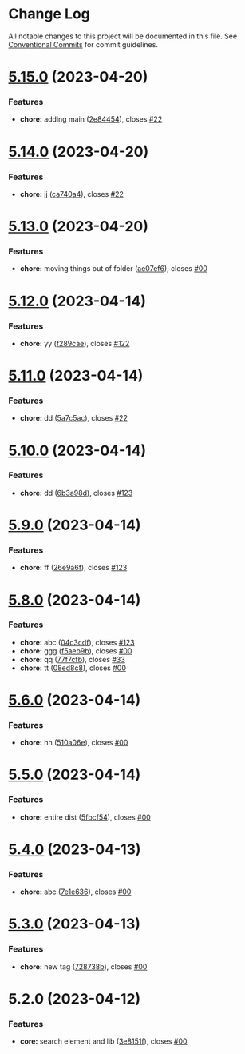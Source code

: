 # Change Log

All notable changes to this project will be documented in this file.
See [Conventional Commits](https://conventionalcommits.org) for commit guidelines.

# [5.15.0](https://github.com/sourcefuse/loopback4-microservice-catalog/compare/search-element-dont-use@5.14.0...search-element-dont-use@5.15.0) (2023-04-20)


### Features

* **chore:** adding main ([2e84454](https://github.com/sourcefuse/loopback4-microservice-catalog/commit/2e8445410ba5e7da2419c3c71989b712c00d1491)), closes [#22](https://github.com/sourcefuse/loopback4-microservice-catalog/issues/22)





# [5.14.0](https://github.com/sourcefuse/loopback4-microservice-catalog/compare/search-element-dont-use@5.13.0...search-element-dont-use@5.14.0) (2023-04-20)


### Features

* **chore:** jj ([ca740a4](https://github.com/sourcefuse/loopback4-microservice-catalog/commit/ca740a4fdba1d5aef90b90cd1dbf21d71ea1097d)), closes [#22](https://github.com/sourcefuse/loopback4-microservice-catalog/issues/22)





# [5.13.0](https://github.com/sourcefuse/loopback4-microservice-catalog/compare/search-element-dont-use@5.12.0...search-element-dont-use@5.13.0) (2023-04-20)


### Features

* **chore:** moving things out of folder ([ae07ef6](https://github.com/sourcefuse/loopback4-microservice-catalog/commit/ae07ef68a7de59a35c577c12d92066f6df8aa15e)), closes [#00](https://github.com/sourcefuse/loopback4-microservice-catalog/issues/00)





# [5.12.0](https://github.com/sourcefuse/loopback4-microservice-catalog/compare/search-element-dont-use@5.11.0...search-element-dont-use@5.12.0) (2023-04-14)


### Features

* **chore:** yy ([f289cae](https://github.com/sourcefuse/loopback4-microservice-catalog/commit/f289caec6adb642a3d200a94b5a24aff9f3a7b27)), closes [#122](https://github.com/sourcefuse/loopback4-microservice-catalog/issues/122)





# [5.11.0](https://github.com/sourcefuse/loopback4-microservice-catalog/compare/search-element-dont-use@5.10.0...search-element-dont-use@5.11.0) (2023-04-14)


### Features

* **chore:** dd ([5a7c5ac](https://github.com/sourcefuse/loopback4-microservice-catalog/commit/5a7c5acc1e7dd48abb33fc2fbadba10388f10999)), closes [#22](https://github.com/sourcefuse/loopback4-microservice-catalog/issues/22)





# [5.10.0](https://github.com/sourcefuse/loopback4-microservice-catalog/compare/search-element-dont-use@5.9.0...search-element-dont-use@5.10.0) (2023-04-14)


### Features

* **chore:** dd ([6b3a98d](https://github.com/sourcefuse/loopback4-microservice-catalog/commit/6b3a98d2274383d6530685481c56f43cdc8a24ca)), closes [#123](https://github.com/sourcefuse/loopback4-microservice-catalog/issues/123)





# [5.9.0](https://github.com/sourcefuse/loopback4-microservice-catalog/compare/search-element-dont-use@5.8.0...search-element-dont-use@5.9.0) (2023-04-14)


### Features

* **chore:** ff ([26e9a6f](https://github.com/sourcefuse/loopback4-microservice-catalog/commit/26e9a6f652f44e3f5f2bf46d541b9170d9a8ebda)), closes [#123](https://github.com/sourcefuse/loopback4-microservice-catalog/issues/123)





# [5.8.0](https://github.com/sourcefuse/loopback4-microservice-catalog/compare/search-element-dont-use@5.6.0...search-element-dont-use@5.8.0) (2023-04-14)


### Features

* **chore:** abc ([04c3cdf](https://github.com/sourcefuse/loopback4-microservice-catalog/commit/04c3cdfc2ab470a7cbaa2b1d2a7abe357146ce1e)), closes [#123](https://github.com/sourcefuse/loopback4-microservice-catalog/issues/123)
* **chore:** ggg ([f5aeb9b](https://github.com/sourcefuse/loopback4-microservice-catalog/commit/f5aeb9b5d174f5750abe1861d22b22aeab9a9c15)), closes [#00](https://github.com/sourcefuse/loopback4-microservice-catalog/issues/00)
* **chore:** qq ([77f7cfb](https://github.com/sourcefuse/loopback4-microservice-catalog/commit/77f7cfb930877ba7807ac82d035d4f5ffe96107d)), closes [#33](https://github.com/sourcefuse/loopback4-microservice-catalog/issues/33)
* **chore:** tt ([08ed8c8](https://github.com/sourcefuse/loopback4-microservice-catalog/commit/08ed8c8a1e95e28fac1392ef9c05a749fb3c99d7)), closes [#00](https://github.com/sourcefuse/loopback4-microservice-catalog/issues/00)





# [5.6.0](https://github.com/sourcefuse/loopback4-microservice-catalog/compare/search-element-dont-use@5.5.0...search-element-dont-use@5.6.0) (2023-04-14)


### Features

* **chore:** hh ([510a06e](https://github.com/sourcefuse/loopback4-microservice-catalog/commit/510a06e82cc5007e6f6b02522b42e0fd8bf0bff4)), closes [#00](https://github.com/sourcefuse/loopback4-microservice-catalog/issues/00)





# [5.5.0](https://github.com/sourcefuse/loopback4-microservice-catalog/compare/search-element-dont-use@5.4.0...search-element-dont-use@5.5.0) (2023-04-14)


### Features

* **chore:** entire dist ([5fbcf54](https://github.com/sourcefuse/loopback4-microservice-catalog/commit/5fbcf54c90a24dd1809fc1412a2208148fc75222)), closes [#00](https://github.com/sourcefuse/loopback4-microservice-catalog/issues/00)





# [5.4.0](https://github.com/sourcefuse/loopback4-microservice-catalog/compare/search-element-dont-use@5.3.0...search-element-dont-use@5.4.0) (2023-04-13)


### Features

* **chore:** abc ([7e1e636](https://github.com/sourcefuse/loopback4-microservice-catalog/commit/7e1e6361b63cd8ddb983beeebfff787660f42dea)), closes [#00](https://github.com/sourcefuse/loopback4-microservice-catalog/issues/00)





# [5.3.0](https://github.com/sourcefuse/loopback4-microservice-catalog/compare/search-element-dont-use@5.2.0...search-element-dont-use@5.3.0) (2023-04-13)


### Features

* **chore:** new tag ([728738b](https://github.com/sourcefuse/loopback4-microservice-catalog/commit/728738b0218c92e8fe3278251c036b435e098486)), closes [#00](https://github.com/sourcefuse/loopback4-microservice-catalog/issues/00)





# 5.2.0 (2023-04-12)


### Features

* **core:** search element and lib ([3e8151f](https://github.com/sourcefuse/loopback4-microservice-catalog/commit/3e8151fe5f7d65035a74a048d018ac56601277ea)), closes [#00](https://github.com/sourcefuse/loopback4-microservice-catalog/issues/00)

